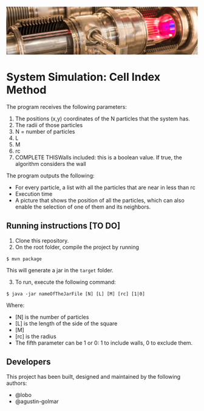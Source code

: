 ![...](resources/image/readme-header.png)

# System Simulation: Cell Index Method

The program receives the following parameters:

1. The positions (x,y) coordinates of the N particles that the system has.
2. The radii of those particles
3. N = number of particles
4. L
5. M
6. rc
7. COMPLETE THISWalls included: this is a boolean value. If true, the algorithm considers the wall

The program outputs the following:

* For every particle, a list with all the particles that are near in less than rc
* Execution time
* A picture that shows the position of all the particles, which can also enable the selection of one of them and its neighbors.



## Running instructions [TO DO]

1. Clone this repository.
2. On the root folder, compile the project by running

```
$ mvn package
```

This will generate a jar in the `target` folder.

3. To run, execute the following command:

```
$ java -jar nameOfTheJarFile [N] [L] [M] [rc] [1|0]
```

Where:

* [N] is the number of particles
* [L] is the length of the side of the square
* [M] 
* [rc] is the radius
* The fifth parameter can be 1 or 0: 1 to include walls, 0 to exclude them.


## Developers

This project has been built, designed and maintained by the following authors:

* @lobo
* @agustin-golmar
